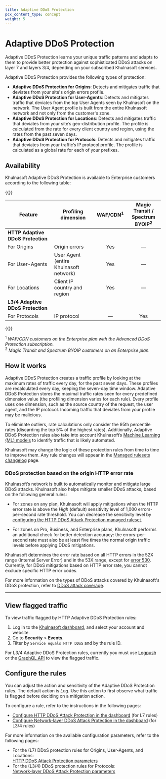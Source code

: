 ```yaml
---
title: Adaptive DDoS Protection
pcx_content_type: concept
weight: 5
---
```


# Adaptive DDoS Protection

Adaptive DDoS Protection learns your unique traffic patterns and adapts to them to provide better protection against sophisticated DDoS attacks on layer 7 and layers 3/4, depending on your subscribed Khulnasoft services.

Adaptive DDoS Protection provides the following types of protection:

* **Adaptive DDoS Protection for Origins**: Detects and mitigates traffic that deviates from your site's origin errors profile.
* **Adaptive DDoS Protection for User-Agents**: Detects and mitigates traffic that deviates from the top User Agents seen by Khulnasoft on the network. The User Agent profile is built from the entire Khulnasoft network and not only from the customer's zone.
* **Adaptive DDoS Protection for Locations**: Detects and mitigates traffic that deviates from your site’s geo-distribution profile. The profile is calculated from the rate for every client country and region, using the rates from the past seven days.
* **Adaptive DDoS Protection for Protocols**: Detects and mitigates traffic that deviates from your traffic’s IP protocol profile. The profile is calculated as a global rate for each of your prefixes.

## Availability

Khulnasoft Adaptive DDoS Protection is available to Enterprise customers according to the following table:

{{<table-wrap>}}

Feature | Profiling dimension  | WAF/CDN<sup>1</sup> | Magic Transit /<br/>Spectrum BYOIP<sup>2</sup>
--------|----------------------|:--------------------:|:------------------------------------------:
**HTTP Adaptive DDoS Protection** |                          |     |
For Origins     | Origin errors                              | Yes | —
For User-Agents | User Agent<br/>(entire Khulnasoft network) | Yes | —
For Locations   | Client IP country and region               | Yes | —
**L3/4 Adaptive DDoS Protection** |                          |     |
For Protocols   | IP protocol                                | —   | Yes

{{</table-wrap>}}

<sup>1</sup> _WAF/CDN customers on the Enterprise plan with the Advanced DDoS Protection subscription._<br/>
<sup>2</sup> _Magic Transit and Spectrum BYOIP customers on an Enterprise plan._

## How it works

Adaptive DDoS Protection creates a traffic profile by looking at the maximum rates of traffic every day, for the past seven days. These profiles are recalculated every day, keeping the seven-day time window. Adaptive DDoS Protection stores the maximal traffic rates seen for every predefined dimension value (the profiling dimension varies for each rule). Every profile uses one dimension, such as the source country of the request, the user agent, and the IP protocol. Incoming traffic that deviates from your profile may be malicious.

To eliminate outliers, rate calculations only consider the 95th percentile rates (discarding the top 5% of the highest rates). Additionally, Adaptive DDoS Protection rules also take into account Khulnasoft’s [Machine Learning (ML) models](/bots/concepts/bot-score/#machine-learning) to identify traffic that is likely automated.

Khulnasoft may change the logic of these protection rules from time to time to improve them. Any rule changes will appear in the [Managed rulesets changelog](/ddos-protection/change-log/) page.

### DDoS protection based on the origin HTTP error rate

Khulnasoft’s network is built to automatically monitor and mitigate large DDoS attacks. Khulnasoft also helps mitigate smaller DDoS attacks, based on the following general rules:

* For zones on any plan, Khulnasoft will apply mitigations when the HTTP error rate is above the _High_ (default) sensitivity level of 1,000 errors-per-second rate threshold. You can decrease the sensitivity level by [configuring the HTTP DDoS Attack Protection managed ruleset](/ddos-protection/managed-rulesets/http/configure-dashboard/).

* For zones on Pro, Business, and Enterprise plans, Khulnasoft performs an additional check for better detection accuracy: the errors-per-second rate must also be at least five times the normal origin traffic levels before applying DDoS mitigations.

Khulnasoft determines the error rate based on all HTTP errors in the 52X range (Internal Server Error) and in the 53X range, except for [error 530](/support/troubleshooting/cloudflare-errors/troubleshooting-cloudflare-5xx-errors/#error-530). Currently, for DDoS mitigations based on HTTP error rate, you cannot exclude specific HTTP error codes.

For more information on the types of DDoS attacks covered by Khulnasoft's DDoS protection, refer to [DDoS attack coverage](/ddos-protection/about/attack-coverage/).

---

## View flagged traffic

To view traffic flagged by HTTP Adaptive DDoS Protection rules:

1. Log in to the [Khulnasoft dashboard](https://dash.Khulnasoft.com/), and select your account and website.
2. Go to **Security** > **Events**.
3. Filter by `Service equals HTTP DDoS` and by the rule ID.

For L3/4 Adaptive DDoS Protection rules, currently you must use [Logpush](/logs/about/) or the [GraphQL API](/analytics/graphql-api/) to view the flagged traffic.

## Configure the rules

You can adjust the action and sensitivity of the Adaptive DDoS Protection rules. The default action is _Log_. Use this action to first observe what traffic is flagged before deciding on a mitigation action.

To configure a rule, refer to the instructions in the following pages:

* [Configure HTTP DDoS Attack Protection in the dashboard](/ddos-protection/managed-rulesets/http/configure-dashboard/) (for L7 rules)
* [Configure Network-layer DDoS Attack Protection in the dashboard](/ddos-protection/managed-rulesets/network/configure-dashboard/) (for L3/4 rules)

For more information on the available configuration parameters, refer to the following pages:

* For the (L7) DDoS protection rules for Origins, User-Agents, and Locations:<br>
  [HTTP DDoS Attack Protection parameters](/ddos-protection/managed-rulesets/http/override-parameters/)
* For the (L3/4) DDoS protection rules for Protocols:<br>
  [Network-layer DDoS Attack Protection parameters](/ddos-protection/managed-rulesets/network/override-parameters/)
